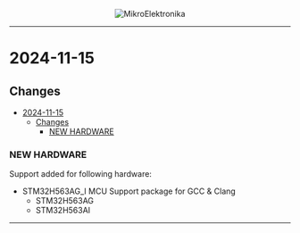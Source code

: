 <p align="center">
  <img src="http://www.mikroe.com/img/designs/beta/logo_small.png?raw=true" alt="MikroElektronika"/>
</p>

---

# 2024-11-15

## Changes

- [2024-11-15](#2024-11-15)
  - [Changes](#changes)
    - [NEW HARDWARE](#new-hardware)

### NEW HARDWARE

Support added for following hardware:

- STM32H563AG_I MCU Support package for GCC & Clang
  - STM32H563AG
  - STM32H563AI

---

